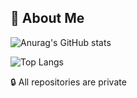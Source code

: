 
<!--
**barissozudogru/barissozudogru** is a ✨ _special_ ✨ repository because its `README.md` (this file) appears on your GitHub profile.

Here are some ideas to get you started:

- 🔭 I’m currently working on ...
- 🌱 I’m currently learning ...
- 👯 I’m looking to collaborate on ...
- 🤔 I’m looking for help with ...
- 💬 Ask me about ...
- 📫 How to reach me: ...
- 😄 Pronouns: ...
- ⚡ Fun fact: ...
-->

## 🚀 About Me

![Anurag's GitHub stats](https://github-readme-stats.vercel.app/api?username=barissozudogru&hide=contribs,prs&show_icons=true&theme=tokyonight)

![Top Langs](https://github-readme-stats.vercel.app/api/top-langs/?username=barissozudogru&layout=compact&show_icons=true&theme=tokyonight)

🔒 All repositories are private

<meta name="google-site-verification" content="0Qo-7sutrpzIC2H1jZt_1cojh5YTJ6Ldz1Qj_IrauxE" />
